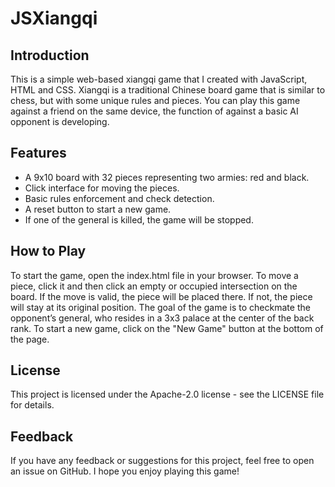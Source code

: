 # JSXiangqi
## Introduction
This is a simple web-based xiangqi game that I created with JavaScript, HTML and CSS. Xiangqi is a traditional Chinese board game that is similar to chess, but with some unique rules and pieces. You can play this game against a friend on the same device, the function of against a basic AI opponent is developing. 
## Features
- A 9x10 board with 32 pieces representing two armies: red and black.
- Click interface for moving the pieces.
- Basic rules enforcement and check detection.
- A reset button to start a new game.
- If one of the general is killed, the game will be stopped. 
## How to Play
To start the game, open the index.html file in your browser.
To move a piece, click it and then click an empty or occupied intersection on the board. If the move is valid, the piece will be placed there. If not, the piece will stay at its original position.
The goal of the game is to checkmate the opponent’s general, who resides in a 3x3 palace at the center of the back rank.
To start a new game, click on the "New Game" button at the bottom of the page.
## License
This project is licensed under the Apache-2.0 license - see the LICENSE file for details.
## Feedback
If you have any feedback or suggestions for this project, feel free to open an issue on GitHub. I hope you enjoy playing this game!
